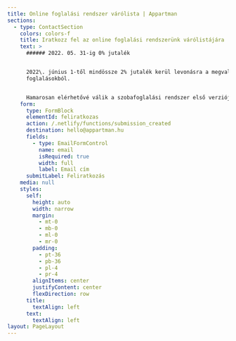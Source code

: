 ```yaml
---
title: Online foglalási rendszer várólista | Appartman
sections:
  - type: ContactSection
    colors: colors-f
    title: Iratkozz fel az online foglalási rendszerünk várólistájára
    text: >
      ###### 2022. 05. 31-ig 0% jutalék


      2022\. június 1-től mindössze 2% jutalék kerül levonásra a megvalósult
      foglalásokból.


      Hamarosan elérhetővé válik a szobafoglalási rendszer első verziója.
    form:
      type: FormBlock
      elementId: feliratkozas
      action: /.netlify/functions/submission_created
      destination: hello@appartman.hu
      fields:
        - type: EmailFormControl
          name: email
          isRequired: true
          width: full
          label: Email cím
      submitLabel: Feliratkozás
    media: null
    styles:
      self:
        height: auto
        width: narrow
        margin:
          - mt-0
          - mb-0
          - ml-0
          - mr-0
        padding:
          - pt-36
          - pb-36
          - pl-4
          - pr-4
        alignItems: center
        justifyContent: center
        flexDirection: row
      title:
        textAlign: left
      text:
        textAlign: left
layout: PageLayout
---
```

